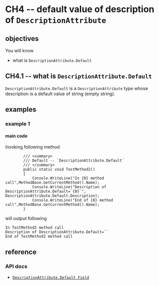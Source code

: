 # CH4 -- default value of description of  `DescriptionAttribute`
## objectives
You will know

+ what is `DescriptionAttribute.Default`

## CH4.1 -- what is `DescriptionAttribute.Default`
`DescriptionAttribute.Default` is a `DescriptionAttribute` type whose description is a default value of string (empty string).

## examples
### example 1
#### main code
Invoking following method

```
        /// <summary>
        /// Default -- `DescriptionAttribute.Default`
        /// </summary>
        public static void TestMethod2()
        {
            Console.WriteLine("In {0} method call",MethodBase.GetCurrentMethod().Name);
            Console.WriteLine("Description of DescriptionAttribute.Default=`{0}`", DescriptionAttribute.Default.Description);
            Console.WriteLine("End of {0} method call",MethodBase.GetCurrentMethod().Name);
        }
```

will output following

```
In TestMethod2 method call
Description of DescriptionAttribute.Default=``
End of TestMethod2 method call
```

## reference
### API docs
+ [`DescriptionAttribute.Default Field`](https://learn.microsoft.com/en-us/dotnet/api/system.componentmodel.descriptionattribute.default?view=net-8.0#system-componentmodel-descriptionattribute-default)